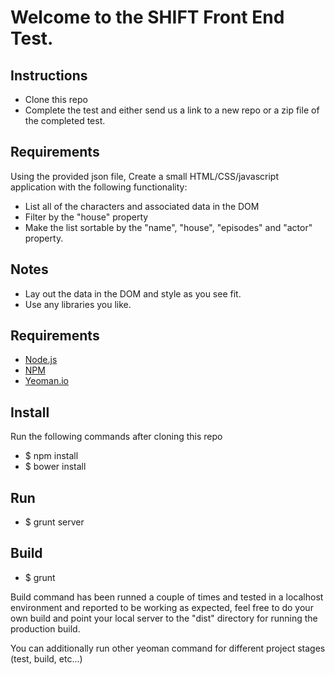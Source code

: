 # Welcome to the SHIFT Front End Test.

## Instructions
* Clone this repo
* Complete the test and either send us a link to a new repo or a zip file of the completed test.

## Requirements
Using the provided json file, Create a small HTML/CSS/javascript application with the following functionality:

* List all of the characters and associated data in the DOM
* Filter by the "house" property
* Make the list sortable by the "name", "house", "episodes" and "actor" property.

## Notes
* Lay out the data in the DOM and style as you see fit.
* Use any libraries you like.

## Requirements
* [Node.js](http://nodejs.org)
* [NPM](https://www.npmjs.org)
* [Yeoman.io](http://yeoman.io)

## Install
Run the following commands after cloning this repo
* $ npm install
* $ bower install

## Run
* $ grunt server

## Build
* $ grunt

Build command has been runned a couple of times and tested in a localhost environment and reported to be working as expected, feel free to do your own build and point your local server to the "dist" directory for running the production build.

You can additionally run other yeoman command for different project stages (test, build, etc...)
